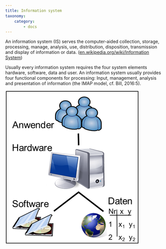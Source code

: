 ```yaml
---
title: Information system
taxonomy:
    category:
        - docs
---
```

An information system (IS) serves the computer-aided collection, storage, processing, manage, analysis, use, distribution, disposition, transmission and display of information or data. ([en.wikipedia.org/wiki/Information System](https://en.wikipedia.org/wiki/Information_system))

Usually every information system requires the four system elements hardware, software, data and user. An information system usually provides four functional components for processing: Input, management, analysis and presentation of information (the IMAP model, cf. Bill, 2016:5).


![IS](GIS5.png)
